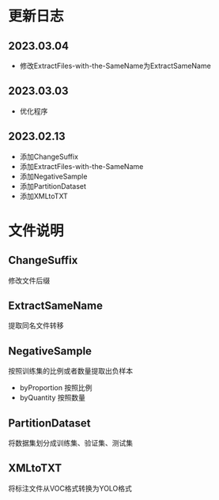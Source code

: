 # 更新日志
## 2023.03.04
- 修改ExtractFiles-with-the-SameName为ExtractSameName
## 2023.03.03
- 优化程序
## 2023.02.13
- 添加ChangeSuffix
- 添加ExtractFiles-with-the-SameName
- 添加NegativeSample
- 添加PartitionDataset
- 添加XMLtoTXT

# 文件说明
## ChangeSuffix
修改文件后缀
## ExtractSameName
提取同名文件转移
## NegativeSample
按照训练集的比例或者数量提取出负样本
- byProportion
  按照比例
- byQuantity
  按照数量
## PartitionDataset
将数据集划分成训练集、验证集、测试集
## XMLtoTXT
将标注文件从VOC格式转换为YOLO格式
